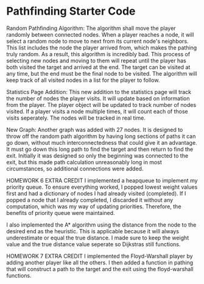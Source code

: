 # Pathfinding Starter Code

Random Pathfinding Algorithm:
    The algorithm shall move the player randomly between connected nodes. When a player reaches a node, it will select a random node to move to next from its current node's neighbors. This list includes the node the player arrived from, which makes the pathing truly random. As a result, this algorithm is incredibly bad. This process of selecting new nodes and moving to them will repeat until the player has both visited the target and arrived at the end. The target can be visited at any time, but the end must be the final node to be visited. The algorithm will keep track of all visited nodes in a list for the player to follow.

Statistics Page Addition:
    This new addition to the statistics page will track the number of nodes the player visits. It will update based on information from the player. The player object will be updated to track number of nodes visited. If a player visits a node multiple times, it will count each of those visits seperately. The nodes will be tracked in real time.

New Graph:
    Another graph was added with 27 nodes. It is designed to throw off the random path algorithm by having long sections of paths it can go down, without much interconnectedness that could give it an advantage. It must go down this long path to find the target and then return to find the exit. Initially it was designed so only the beginning was connected to the exit, but this made path calculation unreasonably long in most circumstances, so additional connections were added.


HOMEWORK 6 EXTRA CREDIT
I implemented a heapqueue to implement my priority queue. To ensure everything worked, I popped lowest weight values first and had a dictionary of nodes I had already visited (completed). If I popped a node that I already completed, I discarded it without any computation, which was my way of updating priorities. Therefore, the benefits of priority queue were maintained.

I also implemented the A* algorithm using the distance from the node to the desired end as the heuristic. This is applicable because it will always underestimate or equal the true distance. I made sure to keep the weight value and the true distance value seperate so Dijkstras still functions.

HOMEWORK 7 EXTRA CREDIT
I implemented the Floyd-Warshall player by adding another player like all the others. I then added a function in pathing that will construct a path to the target and the exit using the floyd-warshall functions.